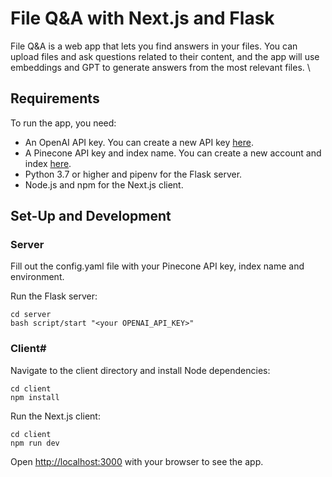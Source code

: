 # File Q&A with Next.js and Flask

File Q&A is a web app that lets you find answers in your files. You can upload files and ask questions related to their content, and the app will use embeddings and GPT to generate answers from the most relevant files. \

## Requirements

To run the app, you need:

- An OpenAI API key. You can create a new API key [here](https://beta.openai.com/account/api-keys).
- A Pinecone API key and index name. You can create a new account and index [here](https://www.pinecone.io/).
- Python 3.7 or higher and pipenv for the Flask server.
- Node.js and npm for the Next.js client.

## Set-Up and Development

### Server

Fill out the config.yaml file with your Pinecone API key, index name and environment.

Run the Flask server:

```
cd server
bash script/start "<your OPENAI_API_KEY>"
```

### Client#

Navigate to the client directory and install Node dependencies:

```
cd client
npm install
```

Run the Next.js client:

```
cd client
npm run dev
```

Open [http://localhost:3000](http://localhost:3000) with your browser to see the app.
